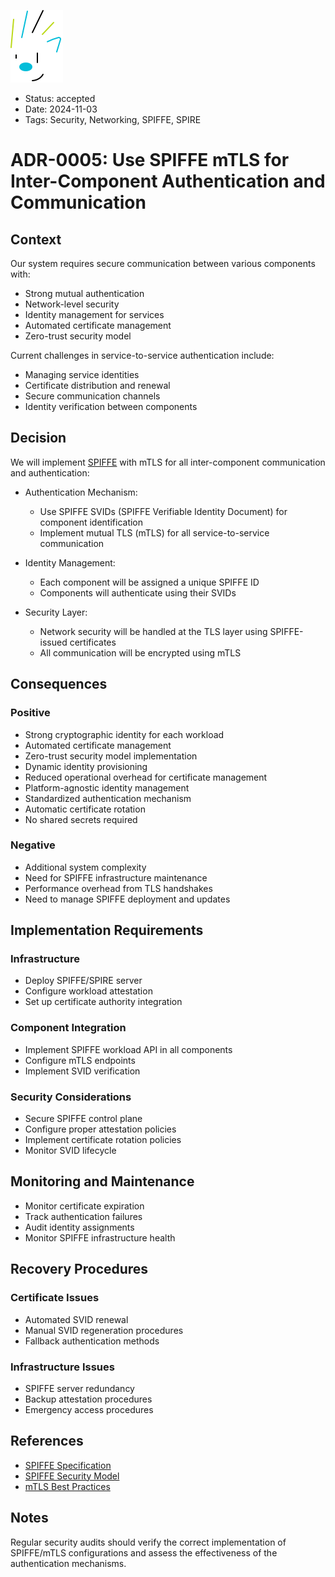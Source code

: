 ![SPIKE](../assets/spike-banner.png)

- Status: accepted
- Date: 2024-11-03
- Tags: Security, Networking, SPIFFE, SPIRE

# ADR-0005: Use SPIFFE mTLS for Inter-Component Authentication and Communication

## Context

Our system requires secure communication between various components with:
- Strong mutual authentication
- Network-level security
- Identity management for services
- Automated certificate management
- Zero-trust security model

Current challenges in service-to-service authentication include:
- Managing service identities
- Certificate distribution and renewal
- Secure communication channels
- Identity verification between components

## Decision

We will implement [SPIFFE][spiffe] with mTLS for all inter-component 
communication and authentication:

[spiffe]: https://spiffe.io/

* Authentication Mechanism:
  - Use SPIFFE SVIDs (SPIFFE Verifiable Identity Document) for component identification
  - Implement mutual TLS (mTLS) for all service-to-service communication

* Identity Management:
  - Each component will be assigned a unique SPIFFE ID
  - Components will authenticate using their SVIDs

* Security Layer:
  - Network security will be handled at the TLS layer using SPIFFE-issued certificates
  - All communication will be encrypted using mTLS

## Consequences

### Positive
- Strong cryptographic identity for each workload
- Automated certificate management
- Zero-trust security model implementation
- Dynamic identity provisioning
- Reduced operational overhead for certificate management
- Platform-agnostic identity management
- Standardized authentication mechanism
- Automatic certificate rotation
- No shared secrets required

### Negative
- Additional system complexity
- Need for SPIFFE infrastructure maintenance
- Performance overhead from TLS handshakes
- Need to manage SPIFFE deployment and updates

## Implementation Requirements

### Infrastructure
- Deploy SPIFFE/SPIRE server
- Configure workload attestation
- Set up certificate authority integration

### Component Integration
- Implement SPIFFE workload API in all components
- Configure mTLS endpoints
- Implement SVID verification

### Security Considerations
- Secure SPIFFE control plane
- Configure proper attestation policies
- Implement certificate rotation policies
- Monitor SVID lifecycle

## Monitoring and Maintenance
- Monitor certificate expiration
- Track authentication failures
- Audit identity assignments
- Monitor SPIFFE infrastructure health

## Recovery Procedures

### Certificate Issues
- Automated SVID renewal
- Manual SVID regeneration procedures
- Fallback authentication methods

### Infrastructure Issues
- SPIFFE server redundancy
- Backup attestation procedures
- Emergency access procedures

## References
- [SPIFFE Specification](https://spiffe.io/specs/)
- [SPIFFE Security Model](https://spiffe.io/docs/latest/spiffe-about/spiffe-concepts/)
- [mTLS Best Practices](https://www.ietf.org/rfc/rfc5246.txt)

## Notes

Regular security audits should verify the correct implementation of SPIFFE/mTLS 
configurations and assess the effectiveness of the authentication mechanisms.
